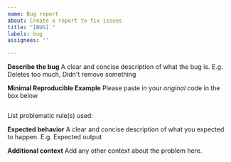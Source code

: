 ```yaml
---
name: Bug report
about: Create a report to fix issues
title: "[BUG] "
labels: bug
assignees: ''

---
```


**Describe the bug**
A clear and concise description of what the bug is. E.g. Deletes too much, Didn't remove something

**Minimal Reproducible Example**
Please paste in your _original_ code in the box below
```

```

List problematic rule(s) used:


**Expected behavior**
A clear and concise description of what you expected to happen. E.g. Expected output

**Additional context**
Add any other context about the problem here.
